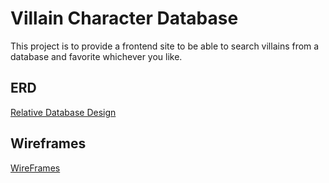 # Villain Character Database
This project is to provide a frontend site to be able to search villains from a database and favorite whichever you like.

## ERD

[Relative Database Design](./ERD.png)

## Wireframes

[WireFrames](https://drive.google.com/file/d/1EOKDtv5QbE6I9c8Rfwb_MboP02_fzQCu/view?usp=sharing)


